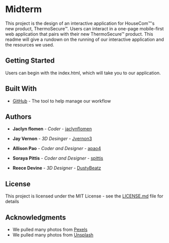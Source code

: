 # Midterm


This project is the design of an interactive application for HouseCom™'s new product, ThermoSecure™. Users can interact in a one-page mobile-first web application that pairs with their new ThermoSecure™ product. This readme will give a rundown on the running of our interactive application and the resources we used.

## Getting Started

Users can begin with the index.html, which will take you to our application. 

## Built With

* [GitHub](https://github.com/) - The tool to help manage our workflow


## Authors

* **Jaclyn flomen** - *Coder* - [jaclynflomen](https://github.com/jaclynflomen)

* **Jay Vernon** - *3D Desinger* - [Jvernon3](https://github.com/jvernon3)

* **Allison Pao** - *Coder and Designer* - [apao4](https://github.com/apao4)

* **Soraya Pittis** - *Coder and Designer* - [spittis](https://github.com/spittis)

* **Reece Devine** - *3D Designer* - [DustyBeatz](https://github.com/DustyBeatz)


## License

This project is licensed under the MIT License - see the [LICENSE.md](LICENSE.md) file for details

## Acknowledgments

* We pulled many photos from [Pexels](https://www.pexels.com/)
* We pulled many photos from [Unsplash](https://www.unsplash.com/)
